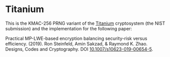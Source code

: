 # Titanium

This is the KMAC-256 PRNG variant of the [Titanium](http://users.monash.edu.au/~rste/Titanium.html) cryptosystem (the NIST submission) and the implementation for the following paper:

Practical MP-LWE-based encryption balancing security-risk versus efficiency. (2019). Ron Steinfeld, Amin Sakzad, & Raymond K. Zhao. Designs, Codes and Cryptography. DOI [10.1007/s10623-019-00654-5](https://doi.org/10.1007/s10623-019-00654-5).
